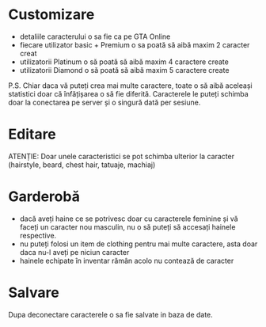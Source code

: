 # Customizare

- detaliile caracterului o sa fie ca pe GTA Online
- fiecare utilizator basic + Premium o sa poată să aibă maxim 2 caracter creat
- utilizatorii Platinum o să poată să aibă maxim 4 caractere create
- utilizatorii Diamond o să poată să aibă maxim 5 caractere create

P.S. Chiar daca vă puteți crea mai multe caractere, toate o să aibă aceleași statistici doar că înfățișarea o să fie diferită. 
Caracterele le puteți schimba doar la conectarea pe server și o singură dată per sesiune. 

# Editare
ATENȚIE: Doar unele caracteristici se pot schimba ulterior la caracter (hairstyle, beard, chest hair, tatuaje, machiaj)

# Garderobă
- dacă aveți haine ce se potrivesc doar cu caracterele feminine și vă faceți un caracter nou masculin, nu o să puteți să accesați hainele respective.
- nu puteți folosi un item de clothing pentru mai multe caractere, asta doar daca nu-l aveți pe niciun caracter
- hainele echipate în inventar rămân acolo nu contează de caracter

# Salvare
Dupa deconectare caracterele o sa fie salvate in baza de date.

